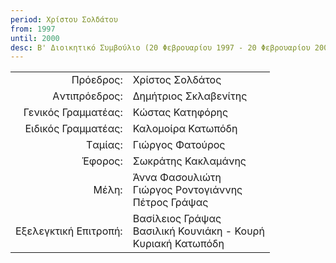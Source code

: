 ```yaml
---
period: Χρίστου Σολδάτου
from: 1997
until: 2000
desc: B' Διοικητικό Συμβούλιο (20 Φεβρουαρίου 1997 - 20 Φεβρουαρίου 2000)
---
```



|                              |                        |
| ---------------------------: | :----------------------|
| Πρόεδρος: | Χρίστος Σολδάτος|
| Aντιπρόεδρος: | Δημήτριος Σκλαβενίτης |
| Γενικός Γραμματέας: | Κώστας Κατηφόρης |
| Eιδικός Γραμματέας: | Καλομοίρα Κατωπόδη |
| Tαμίας: | Γιώργος Φατούρος|
| Έφορος: | Σωκράτης Κακλαμάνης|
| Μέλη: | Άννα Φασουλιώτη<br/>Γιώργος Ροντογιάννης<br/>Πέτρος Γράψας|
| Εξελεγκτική Επιτροπή: | Βασίλειος Γράψας<br/>Βασιλική Κουνιάκη - Κουρή<br/>Κυριακή Κατωπόδη|
